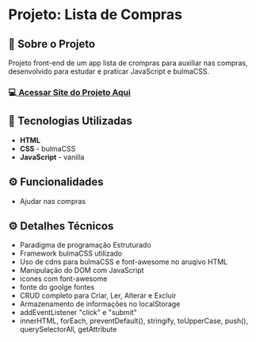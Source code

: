 <h1>Projeto: Lista de Compras</h1>

<h2>📌 Sobre o Projeto</h2>
<p>Projeto front-end de um app lista de crompras para auxiliar nas compras, desenvolvido para estudar e praticar JavaScript e bulmaCSS.</p>

<h3>💻<a href="https://deangelleses.github.io/CRUD-lista_de_compras-HTML-CSS-BulmaCSS-JavaScript/" target="_blank"> Acessar Site do Projeto Aqui</a></h3>

<h2>🚀 Tecnologias Utilizadas</h2>
<ul>
  <li><b>HTML</b></li>
  <li><b>CSS</b> - bulmaCSS</li>
  <li><b>JavaScript</b> - vanilla</li>
</ul>

<h2>⚙️ Funcionalidades</h2>
<ul>
  <li>Ajudar nas compras</li>
</ul>

<h2>⚙️ Detalhes Técnicos</h2>
<ul>
  <li>Paradigma de programação Estruturado</li>
  <li>Framework bulmaCSS utilizado</li>
  <li>Uso de cdns para bulmaCSS e font-awesome no aruqivo HTML</li>
  <li>Manipulação do DOM com JavaScript</li>
  <li>icones com font-awesome</li>
  <li>fonte do goolge fontes</li>
  <li>CRUD completo para Criar, Ler, Alterar e Excluir</li>
  <li>Armazenamento de informações no localStorage</li>
  <li>addEventListener "click" e "submit"</li>
  <li>innerHTML, forEach, preventDefault(), stringify, toUpperCase, push(), querySelectorAll, getAttribute</li>
</ul>
